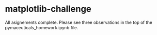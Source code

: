 # matplotlib-challenge

All asignements complete. Please see three observations in the top of the pymaceuticals_homework.ipynb file.

